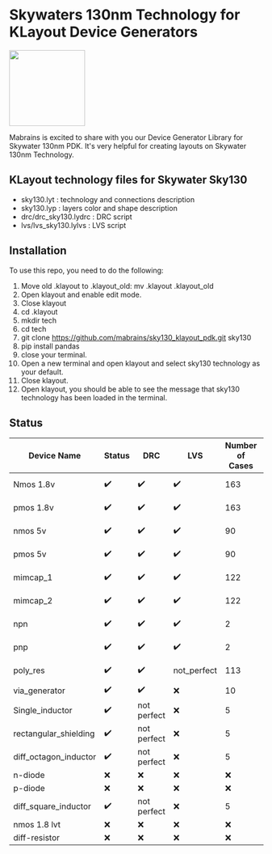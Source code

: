 # Skywaters 130nm Technology for KLayout Device Generators

[<img src="https://raw.githubusercontent.com/mabrains/sky130_ubuntu_setup/main/logo.svg" width="150">](http://mabrains.com/)

Mabrains is excited to share with you our Device Generator Library for Skywater 130nm PDK. It's very helpful for creating layouts on Skywater 130nm Technology.


## KLayout technology files for Skywater Sky130

 * sky130.lyt   : technology and connections description
 * sky130.lyp   : layers color and shape description
 * drc/drc_sky130.lydrc : DRC script
 * lvs/lvs_sky130.lylvs : LVS script

## Installation
To use this repo, you need to do the following:
1. Move old .klayout to .klayout_old: mv .klayout .klayout_old
2. Open klayout and enable edit mode.
3. Close klayout
4. cd .klayout
5. mkdir tech
6. cd tech
7. git clone https://github.com/mabrains/sky130_klayout_pdk.git sky130
8. pip install pandas
9. close your terminal.
10. Open a new terminal and open klayout and select sky130 technology as your default.
11. Close klayout.
12. Open klayout, you should be able to see the message that sky130 technology has been loaded in the terminal.

 ## Status
| Device Name           | Status        | DRC           | LVS           | Number of Cases | Method of verification |
|-----------------------|---------------|---------------|---------------|-----------------|------------------------|
| Nmos 1.8v             | :heavy_check_mark:           | :heavy_check_mark:      | :heavy_check_mark:      | 163             | Semi automated         |
| pmos 1.8v             | :heavy_check_mark:           | :heavy_check_mark:      | :heavy_check_mark:      | 163             | Semi automated         |
| nmos 5v               | :heavy_check_mark:           | :heavy_check_mark:      | :heavy_check_mark:      | 90              | Semi automated         |
| pmos 5v               | :heavy_check_mark:           | :heavy_check_mark:      | :heavy_check_mark:      | 90              | Semi automated         |
| mimcap_1              | :heavy_check_mark:           | :heavy_check_mark:      | :heavy_check_mark:      | 122             | Semi automated         |
| mimcap_2              | :heavy_check_mark:           | :heavy_check_mark:      | :heavy_check_mark:      | 122             | Semi automated         |
| npn                   | :heavy_check_mark:           | :heavy_check_mark:      | :heavy_check_mark:      | 2               | Semi automated         |
| pnp                   | :heavy_check_mark:           | :heavy_check_mark:      | :heavy_check_mark:      | 2               | Semi automated         |
| poly_res              | :heavy_check_mark:           | :heavy_check_mark:      | not_perfect   | 113             | Semi automated         |
| via_generator         | :heavy_check_mark:           | :heavy_check_mark:      | :x:           | 10              | Manual                 |
| Single_inductor       | :heavy_check_mark:           | not perfect   | :x:   | 5               | Manual                 |
| rectangular_shielding | :heavy_check_mark:           | not perfect   | :x:   | 5               | Manual                 |
| diff_octagon_inductor | :heavy_check_mark:           | not perfect   | :x:   | 5               | Manual                 |
| n-diode               | :x:          | :x: | :x: | :x:            | :x:                   |
| p-diode               | :x:           | :x: | :x: | :x:            | :x:                    |
| diff_square_inductor  | :heavy_check_mark:           | not perfect   | :x:  | 5               | Manual                 |
| nmos 1.8 lvt          | :x: | :x:  | :x:  | :x:             | :x:                    |
| diff-resistor         | :x: | :x: | :x: | :x:            | :x:                    |
 
